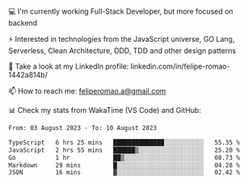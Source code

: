 💻 I'm currently working Full-Stack Developer, but more focused on backend

⚡ Interested in technologies from the JavaScript universe, GO Lang, Serverless, Clean Architecture, DDD, TDD and other design patterns

👥 Take a look at my LinkedIn profile: linkedin.com/in/felipe-romao-1442a814b/

📫 How to reach me: feliperomao.a@gmail.com

📊 Check my stats from WakaTime (VS Code) and GitHub:

<!--START_SECTION:waka-->

```txt
From: 03 August 2023 - To: 10 August 2023

TypeScript   6 hrs 25 mins   ██████████████░░░░░░░░░░░   55.35 %
JavaScript   2 hrs 55 mins   ██████▒░░░░░░░░░░░░░░░░░░   25.20 %
Go           1 hr            ██▒░░░░░░░░░░░░░░░░░░░░░░   08.73 %
Markdown     29 mins         █░░░░░░░░░░░░░░░░░░░░░░░░   04.28 %
JSON         16 mins         ▓░░░░░░░░░░░░░░░░░░░░░░░░   02.42 %
```

<!--END_SECTION:waka-->
